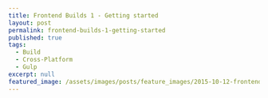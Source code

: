 ```yaml
---
title: Frontend Builds 1 - Getting started
layout: post
permalink: frontend-builds-1-getting-started
published: true
tags:
  - Build
  - Cross-Platform
  - Gulp
excerpt: null
featured_image: /assets/images/posts/feature_images/2015-10-12-frontend-builds-1-getting-started.jpg
---
```

